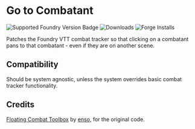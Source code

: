 # Go to Combatant

![Supported Foundry Version Badge](https://img.shields.io/endpoint?url=https%3A%2F%2Ffoundryshields.com%2Fversion%3Fstyle%3Dflat%26url%3Dhttps%3A%2F%2Fgithub.com%2FOfficerHalf%2Ffoundryvtt-go-to-combatant%2Freleases%2Flatest%2Fdownload%2Fmodule.json) ![Downloads](https://img.shields.io/github/downloads/OfficerHalf/foundryvtt-go-to-combatant/total) ![Forge Installs](https://img.shields.io/badge/dynamic/json?label=Forge%20Installs&query=package.installs&url=https%3A%2F%2Fforge-vtt.com%2Fapi%2Fbazaar%2Fpackage%2Fgo-to-combatant)

Patches the Foundry VTT combat tracker so that clicking on a combatant pans to that combatant - even if they are on another scene.

## Compatibility

Should be system agnostic, unless the system overrides basic combat tracker functionality.

## Credits

[Floating Combat Toolbox](https://github.com/jessev14/floating-combat-toolbox) by [enso](https://github.com/jessev14), for the original code.
